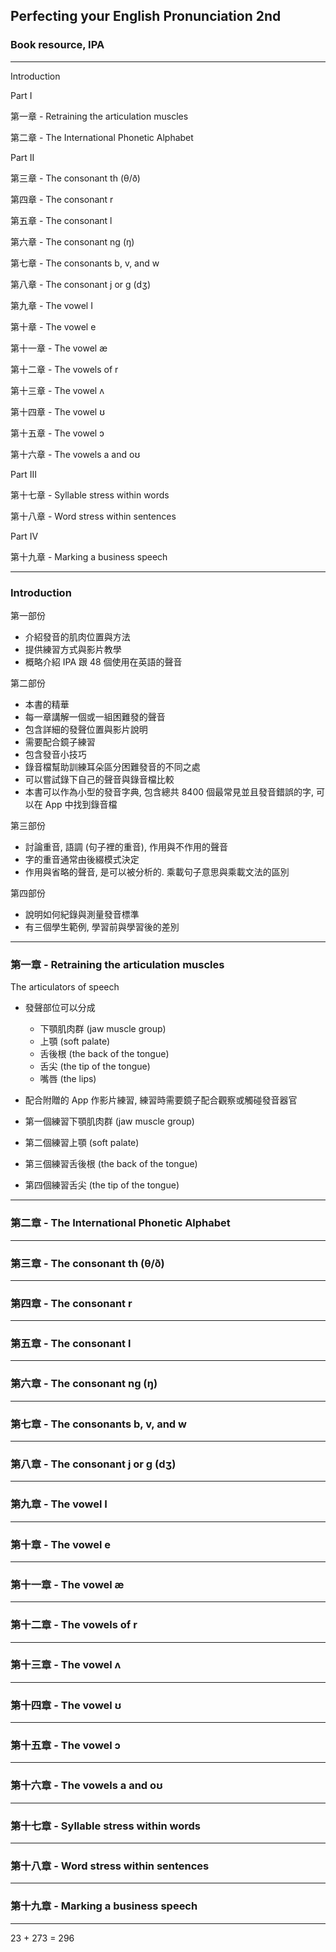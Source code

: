 ## Perfecting your English Pronunciation 2nd

### Book resource, IPA

---

Introduction

Part I

第一章 - Retraining the articulation muscles

第二章 - The International Phonetic Alphabet

Part II

第三章 - The consonant th (θ/ð)

第四章 - The consonant r

第五章 - The consonant l

第六章 - The consonant ng (ŋ)

第七章 - The consonants b, v, and w

第八章 - The consonant j or g (dʒ)

第九章 - The vowel I

第十章 - The vowel e

第十一章 - The vowel æ

第十二章 - The vowels of r

第十三章 - The vowel ʌ

第十四章 - The vowel ʊ

第十五章 - The vowel ɔ

第十六章 - The vowels a and oʊ

Part III

第十七章 - Syllable stress within words

第十八章 - Word stress within sentences

Part IV

第十九章 - Marking a business speech

---

### Introduction

第一部份

- 介紹發音的肌肉位置與方法
- 提供練習方式與影片教學
- 概略介紹 IPA 跟 48 個使用在英語的聲音

第二部份

- 本書的精華
- 每一章講解一個或一組困難發的聲音
- 包含詳細的發聲位置與影片說明
- 需要配合鏡子練習
- 包含發音小技巧
- 錄音檔幫助訓練耳朵區分困難發音的不同之處
- 可以嘗試錄下自己的聲音與錄音檔比較
- 本書可以作為小型的發音字典, 包含總共 8400 個最常見並且發音錯誤的字, 可以在 App 中找到錄音檔

第三部份

- 討論重音, 語調 (句子裡的重音), 作用與不作用的聲音
- 字的重音通常由後綴模式決定
- 作用與省略的聲音, 是可以被分析的. 乘載句子意思與乘載文法的區別

第四部份

- 說明如何紀錄與測量發音標準
- 有三個學生範例, 學習前與學習後的差別

---

### 第一章 - Retraining the articulation muscles

The articulators of speech

- 發聲部位可以分成

  - 下顎肌肉群 (jaw muscle group)
  - 上顎 (soft palate)
  - 舌後根 (the back of the tongue)
  - 舌尖 (the tip of the tongue)
  - 嘴唇 (the lips)

- 配合附贈的 App 作影片練習, 練習時需要鏡子配合觀察或觸碰發音器官
- 第一個練習下顎肌肉群 (jaw muscle group)
- 第二個練習上顎 (soft palate)
- 第三個練習舌後根 (the back of the tongue)
- 第四個練習舌尖 (the tip of the tongue)

---

### 第二章 - The International Phonetic Alphabet

---

### 第三章 - The consonant th (θ/ð)

---

### 第四章 - The consonant r

---

### 第五章 - The consonant l

---

### 第六章 - The consonant ng (ŋ)

---

### 第七章 - The consonants b, v, and w

---

### 第八章 - The consonant j or g (dʒ)

---

### 第九章 - The vowel I

---

### 第十章 - The vowel e

---

### 第十一章 - The vowel æ

---

### 第十二章 - The vowels of r

---

### 第十三章 - The vowel ʌ

---

### 第十四章 - The vowel ʊ

---

### 第十五章 - The vowel ɔ

---

### 第十六章 - The vowels a and oʊ

---

### 第十七章 - Syllable stress within words

---

### 第十八章 - Word stress within sentences

---

### 第十九章 - Marking a business speech

---

23 + 273 = 296

